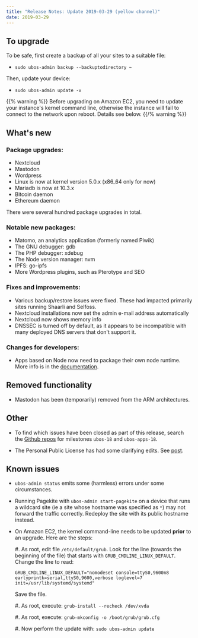 ```yaml
---
title: "Release Notes: Update 2019-03-29 (yellow channel)"
date: 2019-03-29
---
```


## To upgrade

To be safe, first create a backup of all your sites to a suitable file:

* ``sudo ubos-admin backup --backuptodirectory ~``

Then, update your device:

* ``sudo ubos-admin update -v``

{{% warning %}}
Before upgrading on Amazon EC2, you need to update your instance's
kernel command line, otherwise the instance will fail to connect to the network
upon reboot. Details see below.
{{/% warning %}}

## What's new

### Package upgrades:

* Nextcloud
* Mastodon
* Wordpress
* Linux is now at kernel version 5.0.x (x86_64 only for now)
* Mariadb is now at 10.3.x
* Bitcoin daemon
* Ethereum daemon

There were several hundred package upgrades in total.

### Notable new packages:

* Matomo, an analytics application (formerly named Piwik)
* The GNU debugger: gdb
* The PHP debugger: xdebug
* The Node version manager: nvm
* IPFS: go-ipfs
* More Wordpress plugins, such as Pterotype and SEO

### Fixes and improvements:

* Various backup/restore issues were fixed. These had impacted primarily sites running
  Shaarli and Selfoss.
* Nextcloud installations now set the admin e-mail address automatically
* Nextcloud now shows memory info
* DNSSEC is turned off by default, as it appears to be incompatible with many deployed
  DNS servers that don't support it.

### Changes for developers:

* Apps based on Node now need to package their own node runtime. More info is in
  the [documentation](/docs/developers/middleware-notes/nodejs.html).

## Removed functionality

* Mastodon has been (temporarily) removed from the ARM architectures.

## Other

* To find which issues have been closed as part of this release, search the
  [Github repos](https://github.com/uboslinux/) for milestones
  ``ubos-18`` and ``ubos-apps-18``.

* The Personal Public License has had some clarifying edits. See
  [post](/blog/2019/03/29/license-update/).

## Known issues

* ``ubos-admin status`` emits some (harmless) errors under some circumstances.

* Running Pagekite with ``ubos-admin start-pagekite`` on a device that runs a wildcard
  site (ie a site whose hostname was specified as ``*``) may not forward the traffic
  correctly. Redeploy the site with its public hostname instead.

* On Amazon EC2, the kernel command-line needs to be updated **prior** to an upgrade.
  Here are the steps:

  #. As root, edit file ``/etc/default/grub``. Look for the line (towards the beginning
     of the file) that starts with ``GRUB_CMDLINE_LINUX_DEFAULT``. Change the line
     to read:

     ```
     GRUB_CMDLINE_LINUX_DEFAULT="nomodeset console=ttyS0,9600n8 earlyprintk=serial,ttyS0,9600,verbose loglevel=7 init=/usr/lib/systemd/systemd"
     ```

     Save the file.

  #. As root, execute: ``grub-install --recheck /dev/xvda``

  #. As root, execute: ``grub-mkconfig -o /boot/grub/grub.cfg``

  #. Now perform the update with: ``sudo ubos-admin update``


